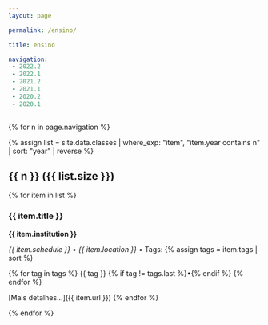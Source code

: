 ```yaml
---
layout: page

permalink: /ensino/

title: ensino

navigation:
 - 2022.2
 - 2022.1
 - 2021.2
 - 2021.1
 - 2020.2
 - 2020.1
---
```


{% for n in page.navigation %}

{% assign list = site.data.classes 
  | where_exp: "item", "item.year contains n"
  | sort: "year" | reverse %}

<h2 id="{{ n }}">{{ n }} ({{ list.size }})</h2>

{% for item in list %}
<h3>{{ item.title }}</h3> 

<p><strong>{{ item.institution }}</strong></p>

<p>
  <i class="far fa-calendar-alt"></i> <em>{{ item.schedule }}</em> • <i class="fas fa-map-marker-alt"></i> <em>{{ item.location }}</em> • <i class="fas fa-tags"></i> Tags:
  {% assign tags = item.tags | sort %}

  {% for tag in tags %}
    <a>{{ tag }}</a> {% if tag != tags.last %}•{% endif %}
  {% endfor %}
</p>

<i class="fas fa-link"></i>  [Mais detalhes…]({{ item.url }})
{% endfor %}

{% endfor %}
